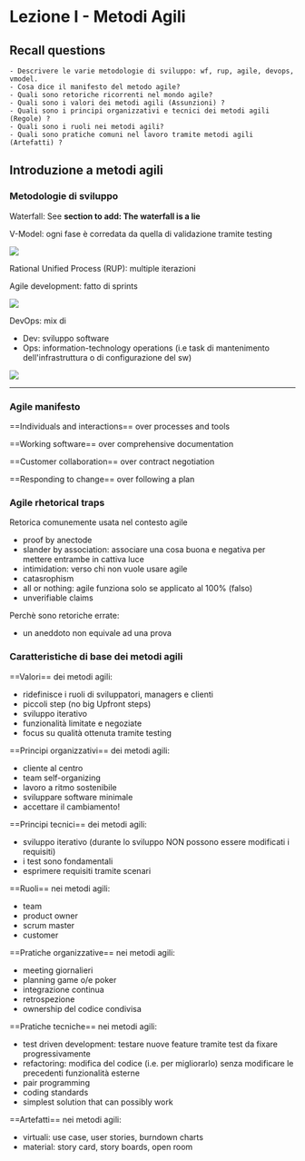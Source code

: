 # Lezione I - Metodi Agili

## Recall questions
    - Descrivere le varie metodologie di sviluppo: wf, rup, agile, devops, vmodel.
    - Cosa dice il manifesto del metodo agile?
    - Quali sono retoriche ricorrenti nel mondo agile?
    - Quali sono i valori dei metodi agili (Assunzioni) ?
    - Quali sono i principi organizzativi e tecnici dei metodi agili (Regole) ?
    - Quali sono i ruoli nei metodi agili?
    - Quali sono pratiche comuni nel lavoro tramite metodi agili (Artefatti) ?

## Introduzione a metodi agili

### Metodologie di sviluppo

Waterfall: See **section to add: The waterfall is a lie**

V-Model: ogni fase è corredata da quella di validazione tramite testing 

![](../../..//Agile/vmodel.png)

Rational Unified Process (RUP): multiple iterazioni

Agile development: fatto di sprints

![](../../..//Agile/agile.png)

DevOps: mix di 
- Dev: sviluppo software
- Ops: information-technology operations (i.e task di mantenimento dell'infrastruttura o
       di configurazione del sw)

![](../../..//Agile/devops.png)

---

### Agile manifesto

==Individuals and interactions== over processes and tools

==Working software== over comprehensive documentation

==Customer collaboration== over contract negotiation

==Responding to change== over following a plan

### Agile rhetorical traps

Retorica comunemente usata nel contesto agile
- proof by anectode
- slander by association: associare una cosa buona e negativa per mettere entrambe in cattiva luce
- intimidation: verso chi non vuole usare agile 
- catasrophism
- all or nothing: agile funziona solo se applicato al 100% (falso)
- unverifiable claims

Perchè sono retoriche errate:
- un aneddoto non equivale ad una prova


### Caratteristiche di base dei metodi agili

==Valori== dei metodi agili:
- ridefinisce i ruoli di sviluppatori, managers e clienti
- piccoli step (no big Upfront steps)
- sviluppo iterativo
- funzionalità limitate e negoziate
- focus su qualità ottenuta tramite testing

==Principi organizzativi== dei metodi agili: 
- cliente al centro
- team self-organizing
- lavoro a ritmo sostenibile
- sviluppare software minimale
- accettare il cambiamento!

==Principi tecnici== dei metodi agili: 
- sviluppo iterativo (durante lo sviluppo NON possono essere modificati i requisiti)
- i test sono fondamentali
- esprimere requisiti tramite scenari

==Ruoli== nei metodi agili:
- team
- product owner 
- scrum master
- customer

==Pratiche organizzative== nei metodi agili:
- meeting giornalieri
- planning game o/e poker
- integrazione continua
- retrospezione 
- ownership del codice condivisa

==Pratiche tecniche== nei metodi agili:
- test driven development: testare nuove feature tramite test da fixare progressivamente
- refactoring: modifica del codice (i.e. per migliorarlo) senza modificare le precedenti funzionalità esterne
- pair programming
- coding standards
- simplest solution that can possibly work

==Artefatti== nei metodi agili:
- virtuali: use case, user stories, burndown charts
- material: story card, story boards, open room
